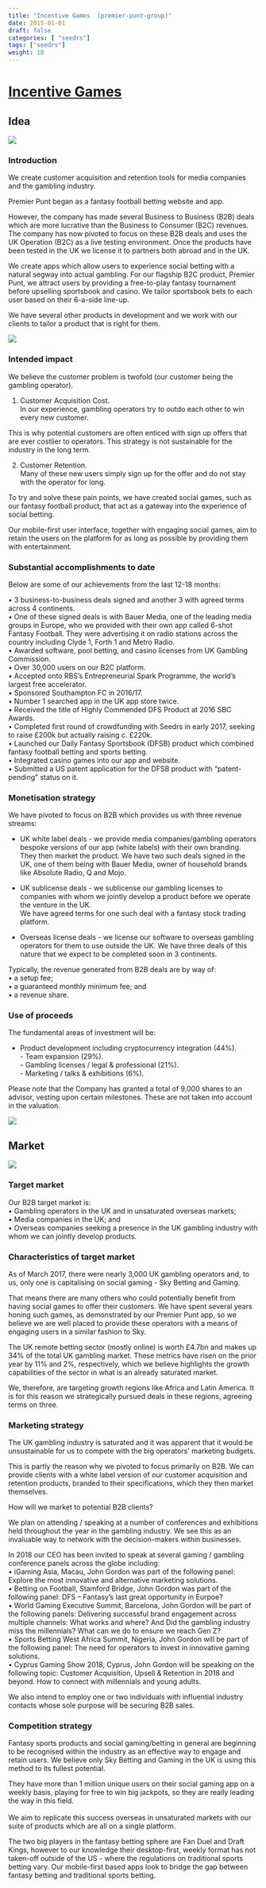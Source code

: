 ```yaml
---
title: "Incentive Games  (premier-punt-group)"
date: 2015-01-01
draft: false
categories: [ "seedrs"]
tags: ["seedrs"]
weight: 10
---
```


# [Incentive Games ](https://www.seedrs.com/premier-punt-group)

## Idea

![](/img/seedrs/uploads/startup/section_image/image/14257/6vgrnny1i00bzlm4wrjhcrvkp7ro6jk/image001.png?rect=31%2C8%2C777%2C431&w=600&fit=clip&s=68d6c89db5c82954648a37e6e986fa94)

### Introduction

We create customer acquisition and retention tools for media companies and the gambling industry.

Premier Punt began as a fantasy football betting website and app.

However, the company has made several Business to Business (B2B) deals which are more lucrative than the Business to Consumer (B2C) revenues. The company has now pivoted to focus on these B2B deals and uses the UK Operation (B2C) as a live testing environment. Once the products have been tested in the UK we license it to partners both abroad and in the UK.

We create apps which allow users to experience social betting with a natural segway into actual gambling. For our flagship B2C product, Premier Punt, we attract users by providing a free-to-play fantasy tournament before upselling sportsbook and casino. We tailor sportsbook bets to each user based on their 6-a-side line-up.

We have several other products in development and we work with our clients to tailor a product that is right for them.

![](/img/seedrs/uploads/startup/section_image/image/14253/5x276aeuhtfhcbkvnzk53vnsp4n9w73/image007.png?rect=0%2C0%2C996%2C560&w=600&fit=clip&s=965e40d47a7a08eb61a37fbb6c666c7e)

### Intended impact

We believe the customer problem is twofold (our customer being the gambling operator).

1. Customer Acquisition Cost. <br>In our experience, gambling operators try to outdo each other to win every new customer.

This is why potential customers are often enticed with sign up offers that are ever costlier to operators. This strategy is not sustainable for the industry in the long term.

2. Customer Retention. <br>Many of these new users simply sign up for the offer and do not stay with the operator for long.

To try and solve these pain points, we have created social games, such as our fantasy football product, that act as a gateway into the experience of social betting.

Our mobile-first user interface, together with engaging social games, aim to retain the users on the platform for as long as possible by providing them with entertainment.

### Substantial accomplishments to date

Below are some of our achievements from the last 12-18 months:

• 3 business-to-business deals signed and another 3 with agreed terms across 4 continents. <br>• One of these signed deals is with Bauer Media, one of the leading media groups in Europe, who we provided with their own app called 6-shot Fantasy Football. They were advertising it on radio stations across the country including Clyde 1, Forth 1 and Metro Radio. <br>• Awarded software, pool betting, and casino licenses from UK Gambling Commission. <br>• Over 30,000 users on our B2C platform. <br>• Accepted onto RBS’s Entrepreneurial Spark Programme, the world’s largest free accelerator. <br>• Sponsored Southampton FC in 2016/17. <br>• Number 1 searched app in the UK app store twice. <br>• Received the title of Highly Commended DFS Product at 2016 SBC Awards. <br>• Completed first round of crowdfunding with Seedrs in early 2017, seeking to raise £200k but actually raising c. £220k. <br>• Launched our Daily Fantasy Sportsbook (DFSB) product which combined fantasy football betting and sports betting. <br>• Integrated casino games into our app and website. <br>• Submitted a US patent application for the DFSB product with “patent-pending” status on it.

### Monetisation strategy

We have pivoted to focus on B2B which provides us with three revenue streams:

- UK white label deals - we provide media companies/gambling operators bespoke versions of our app (white labels) with their own branding. They then market the product. We have two such deals signed in the UK, one of them being with Bauer Media, owner of household brands like Absolute Radio, Q and Mojo.

- UK sublicense deals - we sublicense our gambling licenses to companies with whom we jointly develop a product before we operate the venture in the UK. <br>We have agreed terms for one such deal with a fantasy stock trading platform.

- Overseas license deals - we license our software to overseas gambling operators for them to use outside the UK. We have three deals of this nature that we expect to be completed soon in 3 continents.

Typically, the revenue generated from B2B deals are by way of: <br> • a setup fee; <br> • a guaranteed monthly minimum fee; and <br> • a revenue share.

### Use of proceeds

The fundamental areas of investment will be:

- Product development including cryptocurrency integration (44%). <br>- Team expansion (29%). <br>- Gambling licenses / legal &amp; professional (21%). <br>- Marketing / talks &amp; exhibitions (6%).

Please note that the Company has granted a total of 9,000 shares to an advisor, vesting upon certain milestones. These are not taken into account in the valuation.

![](/img/seedrs/uploads/startup/section_image/image/14255/9gjyk2uffdh6hxom9ri1fx4dkvnpaxx/image003.png?rect=6%2C40%2C475%2C357&w=600&fit=clip&s=9ec7c3e6b703a86b13d76ca513228a41)

## Market

![](https://seedrs.imgix.net/uploads/startup/section_image/image/14256/hs69mwlb6soi4riyleqtetenm9hm9vm/image008.png?rect=0%2C0%2C546%2C296&w=600&fit=clip&s=9f5013fdba17adcf898069af0829d7a0)

### Target market

Our B2B target market is: <br>• Gambling operators in the UK and in unsaturated overseas markets; <br>• Media companies in the UK; and <br>• Overseas companies seeking a presence in the UK gambling industry with whom we can jointly develop products.

### Characteristics of target market

As of March 2017, there were nearly 3,000 UK gambling operators and, to us, only one is capitalising on social gaming - Sky Betting and Gaming.

That means there are many others who could potentially benefit from having social games to offer their customers. We have spent several years honing such games, as demonstrated by our Premier Punt app, so we believe we are well placed to provide these operators with a means of engaging users in a similar fashion to Sky.

The UK remote betting sector (mostly online) is worth £4.7bn and makes up 34% of the total UK gambling market. These metrics have risen on the prior year by 11% and 2%, respectively, which we believe highlights the growth capabilities of the sector in what is an already saturated market.

We, therefore, are targeting growth regions like Africa and Latin America. It is for this reason we strategically pursued deals in these regions, agreeing terms on three.

### Marketing strategy

The UK gambling industry is saturated and it was apparent that it would be unsustainable for us to compete with the big operators' marketing budgets.

This is partly the reason why we pivoted to focus primarily on B2B. We can provide clients with a white label version of our customer acquisition and retention products, branded to their specifications, which they then market themselves.

How will we market to potential B2B clients?

We plan on attending / speaking at a number of conferences and exhibitions held throughout the year in the gambling industry. We see this as an invaluable way to network with the decision-makers within businesses.

In 2018 our CEO has been invited to speak at several gaming / gambling conference panels across the globe including: <br>• iGaming Asia, Macau, John Gordon was part of the following panel: Explore the most innovative and alternative marketing solutions. <br>• Betting on Football, Stamford Bridge, John Gordon was part of the following panel: DFS – Fantasy’s last great opportunity in Eurpoe? <br>• World Gaming Executive Summit, Barcelona, John Gordon will be part of the following panels: Delivering successful brand engagement across multiple channels: What works and where? And Did the gambling industry miss the millennials? What can we do to ensure we reach Gen Z? <br>• Sports Betting West Africa Summit, Nigeria, John Gordon will be part of the following panel: The need for operators to invest in innovative gaming solutions. <br>• Cyprus Gaming Show 2018, Cyprus, John Gordon will be speaking on the following topic: Customer Acquisition, Upsell &amp; Retention in 2018 and beyond. How to connect with millennials and young adults.

We also intend to employ one or two individuals with influential industry contacts whose sole purpose will be securing B2B sales.

### Competition strategy

Fantasy sports products and social gaming/betting in general are beginning to be recognised within the industry as an effective way to engage and retain users. We believe only Sky Betting and Gaming in the UK is using this method to its fullest potential.

They have more than 1 million unique users on their social gaming app on a weekly basis, playing for free to win big jackpots, so they are really leading the way in this field. <br> <br>We aim to replicate this success overseas in unsaturated markets with our suite of products which are all on a single platform.

The two big players in the fantasy betting sphere are Fan Duel and Draft Kings, however to our knowledge their desktop-first, weekly format has not taken-off outside of the US - where the regulations on traditional sports betting vary. Our mobile-first based apps look to bridge the gap between fantasy betting and traditional sports betting.

